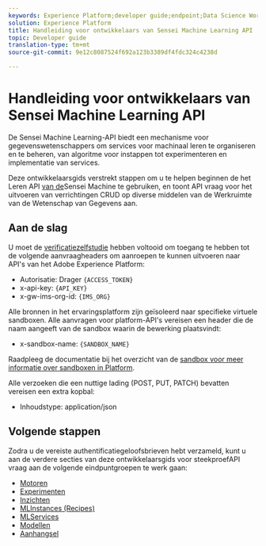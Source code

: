 ```yaml
---
keywords: Experience Platform;developer guide;endpoint;Data Science Workspace;popular topics
solution: Experience Platform
title: Handleiding voor ontwikkelaars van Sensei Machine Learning API
topic: Developer guide
translation-type: tm+mt
source-git-commit: 9e12c8087524f692a123b3389df4fdc324c4238d

---
```



# Handleiding voor ontwikkelaars van Sensei Machine Learning API

De Sensei Machine Learning-API biedt een mechanisme voor gegevenswetenschappers om services voor machinaal leren te organiseren en te beheren, van algoritme voor instappen tot experimenteren en implementatie van services.

Deze ontwikkelaarsgids verstrekt stappen om u te helpen beginnen de het Leren API [van de](https://www.adobe.io/apis/experienceplatform/home/api-reference.html#!acpdr/swagger-specs/sensei-ml-api.yaml)Sensei Machine te gebruiken, en toont API vraag voor het uitvoeren van verrichtingen CRUD op diverse middelen van de Werkruimte van de Wetenschap van Gegevens aan.

## Aan de slag

U moet de [verificatiezelfstudie](../../tutorials/authentication.md) hebben voltooid om toegang te hebben tot de volgende aanvraagheaders om aanroepen te kunnen uitvoeren naar API&#39;s van het Adobe Experience Platform:

* Autorisatie: Drager `{ACCESS_TOKEN}`
* x-api-key: `{API_KEY}`
* x-gw-ims-org-id: `{IMS_ORG}`

Alle bronnen in het ervaringsplatform zijn geïsoleerd naar specifieke virtuele sandboxen. Alle aanvragen voor platform-API&#39;s vereisen een header die de naam aangeeft van de sandbox waarin de bewerking plaatsvindt:

* x-sandbox-name: `{SANDBOX_NAME}`

Raadpleeg de documentatie bij het overzicht van de [sandbox voor meer informatie over sandboxen in Platform](../../sandboxes/home.md).

Alle verzoeken die een nuttige lading (POST, PUT, PATCH) bevatten vereisen een extra kopbal:

* Inhoudstype: application/json

## Volgende stappen

Zodra u de vereiste authentificatiegeloofsbrieven hebt verzameld, kunt u aan de verdere secties van deze ontwikkelaarsgids voor steekproefAPI vraag aan de volgende eindpuntgroepen te werk gaan:

* [Motoren](engines.md)
* [Experimenten](experiments.md)
* [Inzichten](insights.md)
* [MLInstances (Recipes)](mlinstances.md)
* [MLServices](mlservices.md)
* [Modellen](models.md)
* [Aanhangsel](appendix.md)